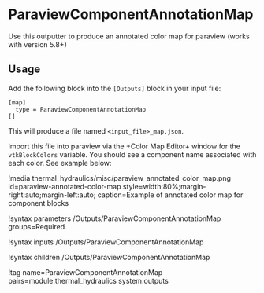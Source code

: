 # ParaviewComponentAnnotationMap

Use this outputter to produce an annotated color map for paraview (works with version 5.8+)

## Usage

Add the following block into the `[Outputs]` block in your input file:

```
[map]
  type = ParaviewComponentAnnotationMap
[]
```

This will produce a file named `<input_file>_map.json`.

Import this file into paraview via the +Color Map Editor+ window for the `vtkBlockColors` variable.
You should see a component name associated with each color. See example below:

!media thermal_hydraulics/misc/paraview_annotated_color_map.png
       id=paraview-annotated-color-map
       style=width:80%;margin-right:auto;margin-left:auto;
       caption=Example of annotated color map for component blocks

!syntax parameters /Outputs/ParaviewComponentAnnotationMap groups=Required

!syntax inputs /Outputs/ParaviewComponentAnnotationMap

!syntax children /Outputs/ParaviewComponentAnnotationMap

!tag name=ParaviewComponentAnnotationMap pairs=module:thermal_hydraulics system:outputs
